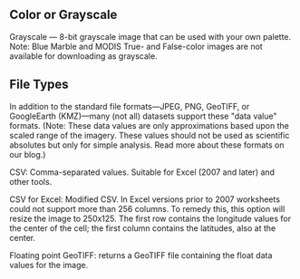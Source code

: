 ## Color or Grayscale
Grayscale — 8-bit grayscale image that can be used with your own palette. Note: Blue Marble and MODIS True- and False-color images are not available for downloading as grayscale.

## File Types
In addition to the standard file formats—JPEG, PNG, GeoTIFF, or GoogleEarth (KMZ)—many (not all) datasets support these "data value" formats. (Note: These data values are only approximations based upon the scaled range of the imagery. These values should not be used as scientific absolutes but only for simple analysis. Read more about these formats on our blog.)

CSV: Comma-separated values. Suitable for Excel (2007 and later) and other tools.

CSV for Excel: Modified CSV. In Excel versions prior to 2007 worksheets could not support more than 256 columns. To remedy this, this option will resize the image to 250x125. The first row contains the longitude values for the center of the cell; the first column contains the latitudes, also at the center.

Floating point GeoTIFF: returns a GeoTIFF file containing the float data values for the image.